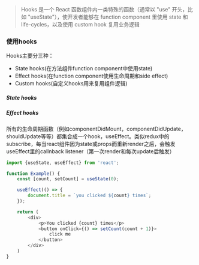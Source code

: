 >Hooks 是一个 React 函数组件内一类特殊的函数（通常以 "use" 开头，比如 "useState"），使开发者能够在 function component 里使用 state 和 life-cycles，以及使用 custom hook 复用业务逻辑

### 使用hooks
Hooks主要分三种：
- State hooks(在方法组件function component中使用state)
- Effect hooks(在function component使用生命周期和side effect)
- Custom hooks(自定义hooks用来复用组件逻辑)

##### State hooks

##### Effect hooks
所有的生命周期函数（例如componentDidMount，componentDidUpdate，shouldUpdate等等）都集合成一个hook，useEffect。类似redux中的subscribe，每当react组件因为state或props而重新render之后，会触发useEffect里的callnback listener（第一次render和每次update后触发）
```js
import {useState, useEffect} from 'react';

function Example() {
    const [count, setCount] = useState(0);

    useEffect(() => {
        document.title = `you clicked ${count} times`;
    });

    return (
        <div>
            <p>You clicked {count} times</p>
            <button onClick={() => setCount(count + 1)}>
                click me
            </button>
        </div>
    )
}
```